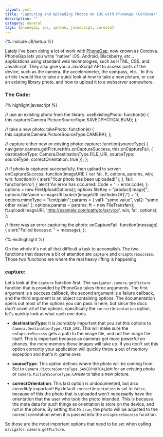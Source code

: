 ```yaml
---
layout: post
title: "Capturing and Uploading Photos on iOS with PhoneGap (Cordova)"
description: ""
category: General
tags: [phonegap, ios, iphone, javascript, cordova]
---
```

{% include JB/setup %}

Lately I've been doing a lot of work with <a href="http://docs.phonegap.com" target="_blank">PhoneGap</a>, now known as Cordova. PhoneGap lets you write "native" iOS, Android, Blackberry, etc... applications using standard web technologies, such as HTML, CSS, and JavaScript. They also give you a JavaScript API to access parts of the device, such as the camera, the accelerometer, the compass, etc... In this article I would like to take a quick look at how to take a new picture, or use an existing library photo, and how to upload it to a webserver somewhere.

### The Code:

{% highlight javascript %}

// use an existing photo from the library:
useExistingPhoto: function(e) {
  this.capture(Camera.PictureSourceType.SAVEDPHOTOALBUM);
};

// take a new photo:
takePhoto: function(e) {
  this.capture(Camera.PictureSourceType.CAMERA);
};

// capture either new or existing photo:
capture: function(sourceType) {
  navigator.camera.getPicture(this.onCaptureSuccess, this.onCaptureFail, {
    destinationType: Camera.DestinationType.FILE_URI,
    sourceType: sourceType,
    correctOrientation: true
  });
};

// if photo is captured successfully, then upload to server:
onCaptureSuccess: function(imageURI) {
  var fail, ft, options, params, win;
  win: function(r) {
    alert("Your photo has been uploaded!");
  };
  fail: function(error) {
    alert("An error has occurred: Code = " + error.code);
  };
  options = new FileUploadOptions();
  options.fileKey = "product[image]";
  options.fileName = imageURI.substr(imageURI.lastIndexOf('/') + 1);
  options.mimeType = "text/plain";
  params = {
    val1: "some value",
    val2: "some other value"
  };
  options.params = params;
  ft = new FileTransfer();
  ft.upload(imageURI, 'http://example.com/path/to/service', win, fail, options);
};

// there was an error capturing the photo:
onCaptureFail: function(message) {
  alert("Failed because: " + message);
};

{% endhighlight %}

On the whole it's not all that difficult a task to accomplish. The two functions that deserve a bit of attention are <code>capture</code> and <code>onCaptureSuccess</code>. Those two functions are where the real heavy lifting is happening.

### capture:

Let's look at the <code>capture</code> function first. The <code>navigator.camera.getPicture</code> function that is provided by PhoneGap takes three arguments. The first argument is a success callback, the second argument is a failure callback, and the third argument is an object containing options. The documentation spells out most of the options you can pass in here, but since the docs don't cover all of the options, specifically the <code>correctOrientation</code> option, let's quickly look at what each one does.

* __destinationType__: It is _incredibly_ important that you set this options to <code>Camera.DestinationType.FILE_URI</code>. This will make sure the <code>onCaptureSuccess</code> gets a path to the image file, and not the image file itself. This is important because as cameras get more powerful on phones, the more memory these images will take up. If you don't set this option correctly your application will quickly throw a out of memory exception and that's it, game over.

* __sourceType__: This option defines where the photo will be coming from. Set to <code>Camera.PictureSourceType.SAVEDPHOTOALBUM</code> for an existing photo or <code>Camera.PictureSourceType.CAMERA</code> to take a new picture.

* __correctOrientation__: This last option is undocumented, but also _incredibly_ important! By default <code>correctOrientation</code> is set to <code>false</code>, because of this the photo that is uploaded won't necessarily have the orientation that the user who took the photo intended. This is because the meta data for such things as orientation is store on the device, and not in the phone. By setting this to <code>true</code>, the photo will be adjusted to the correct orientation when it is passed into the <code>onCaptureSuccess</code> function.

So those are the most important options that need to be set when calling <code>navigator.camera.getPicture</code>.
